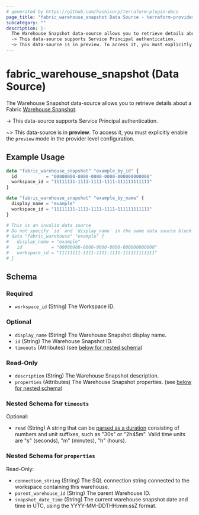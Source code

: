 ```yaml
---
# generated by https://github.com/hashicorp/terraform-plugin-docs
page_title: "fabric_warehouse_snapshot Data Source - terraform-provider-fabric"
subcategory: ""
description: |-
  The Warehouse Snapshot data-source allows you to retrieve details about a Fabric Warehouse Snapshot https://learn.microsoft.com/fabric/data-warehouse/warehouse-snapshot.
  -> This data-source supports Service Principal authentication.
  ~> This data-source is in preview. To access it, you must explicitly enable the preview mode in the provider level configuration.
---
```


# fabric_warehouse_snapshot (Data Source)

The Warehouse Snapshot data-source allows you to retrieve details about a Fabric [Warehouse Snapshot](https://learn.microsoft.com/fabric/data-warehouse/warehouse-snapshot).

-> This data-source supports Service Principal authentication.

~> This data-source is in **preview**. To access it, you must explicitly enable the `preview` mode in the provider level configuration.

## Example Usage

```terraform
data "fabric_warehouse_snapshot" "example_by_id" {
  id           = "00000000-0000-0000-0000-000000000000"
  workspace_id = "11111111-1111-1111-1111-111111111111"
}

data "fabric_warehouse_snapshot" "example_by_name" {
  display_name = "example"
  workspace_id = "11111111-1111-1111-1111-111111111111"
}

# This is an invalid data source
# Do not specify `id` and `display_name` in the same data source block
# data "fabric_warehouse" "example" {
#   display_name = "example"
#   id           = "00000000-0000-0000-0000-000000000000"
#   workspace_id = "11111111-1111-1111-1111-111111111111"
# }
```

<!-- schema generated by tfplugindocs -->
## Schema

### Required

- `workspace_id` (String) The Workspace ID.

### Optional

- `display_name` (String) The Warehouse Snapshot display name.
- `id` (String) The Warehouse Snapshot ID.
- `timeouts` (Attributes) (see [below for nested schema](#nestedatt--timeouts))

### Read-Only

- `description` (String) The Warehouse Snapshot description.
- `properties` (Attributes) The Warehouse Snapshot properties. (see [below for nested schema](#nestedatt--properties))

<a id="nestedatt--timeouts"></a>

### Nested Schema for `timeouts`

Optional:

- `read` (String) A string that can be [parsed as a duration](https://pkg.go.dev/time#ParseDuration) consisting of numbers and unit suffixes, such as "30s" or "2h45m". Valid time units are "s" (seconds), "m" (minutes), "h" (hours).

<a id="nestedatt--properties"></a>

### Nested Schema for `properties`

Read-Only:

- `connection_string` (String) The SQL connection string connected to the workspace containing this warehouse.
- `parent_warehouse_id` (String) The parent Warehouse ID.
- `snapshot_date_time` (String) The current warehouse snapshot date and time in UTC, using the YYYY-MM-DDTHH:mm:ssZ format.
